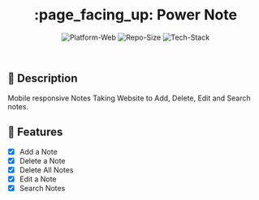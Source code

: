 <h1 align="center">:page_facing_up: Power Note</h1>
<p align="center">
	<img src="https://img.shields.io/badge/Platform-Web-brightgreen" alt="Platform-Web">
	<img src="https://img.shields.io/badge/Repo%20Size-15%20kB-blue" alt="Repo-Size">
  <img src="https://img.shields.io/badge/Tech%20Stack-HTML%2C%20CSS%2C%20JavaScript-red" alt="Tech-Stack">
</p><br>

## :bookmark_tabs: Description 
Mobile responsive Notes Taking Website to Add, Delete, Edit and Search notes.

## :bookmark: Features
- [x] Add a Note
- [x] Delete a Note
- [x] Delete All Notes
- [x] Edit a Note
- [x] Search Notes
